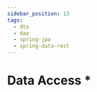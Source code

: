 ```yaml
---
sidebar_position: 13
tags:
  - dto
  - dao
  - spring-jpa
  - spring-data-rest
---
```


# Data Access *
